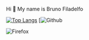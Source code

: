 Hi 👋 My name is Bruno Filadelfo

[![Top Langs](https://github-readme-stats.vercel.app/api/top-langs/?username=Bruno-Filadelfo)](https://github.com/Bruno-Filadelfo/github-readme-stats)
[![Github](https://github-readme-stats.vercel.app/api/top-langs/?username={username}&theme=blue-green)

![Firefox](https://img.shields.io/badge/Firefox_Browser-FF7139?style=for-the-badge&logo=Firefox-Browser&logoColor=white)
